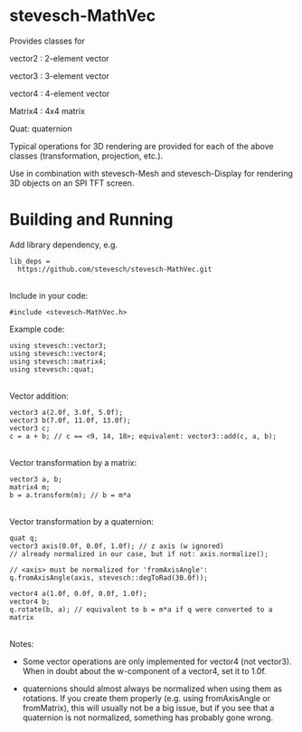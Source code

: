 # stevesch-MathVec

Provides classes for

  vector2 : 2-element vector

  vector3 : 3-element vector

  vector4 : 4-element vector

  Matrix4 : 4x4 matrix

  Quat: quaternion


Typical operations for 3D rendering are provided for each of the above classes (transformation, projection, etc.).

Use in combination with stevesch-Mesh and stevesch-Display for rendering 3D objects on an SPI TFT screen.
# Building and Running

Add library dependency, e.g.

```
lib_deps = 
  https://github.com/stevesch/stevesch-MathVec.git
```

<br/>
Include in your code:

```
#include <stevesch-MathVec.h>
```

Example code:
```
using stevesch::vector3;
using stevesch::vector4;
using stevesch::matrix4;
using stevesch::quat;
```

<br/>
Vector addition:

```
vector3 a(2.0f, 3.0f, 5.0f);
vector3 b(7.0f, 11.0f, 13.0f);
vector3 c;
c = a + b; // c == <9, 14, 18>; equivalent: vector3::add(c, a, b);
```

<br/>
Vector transformation by a matrix:

```
vector3 a, b;
matrix4 m;
b = a.transform(m); // b = m*a
```

<br/>
Vector transformation by a quaternion:

```
quat q;
vector3 axis(0.0f, 0.0f, 1.0f); // z axis (w ignored)
// already normalized in our case, but if not: axis.normalize();

// <axis> must be normalized for 'fromAxisAngle':
q.fromAxisAngle(axis, stevesch::degToRad(30.0f));

vector4 a(1.0f, 0.0f, 0.0f, 1.0f);
vector4 b;
q.rotate(b, a); // equivalent to b = m*a if q were converted to a matrix
```
<br/>
Notes:

- Some vector operations are only implemented for vector4 (not vector3).  When in doubt about the w-component of a vector4, set it to 1.0f.

- quaternions should almost always be normalized when using them as rotations.  If you create them properly (e.g. using fromAxisAngle or fromMatrix), this will usually not be a big issue, but if you see that a quaternion is not normalized, something has probably gone wrong.
